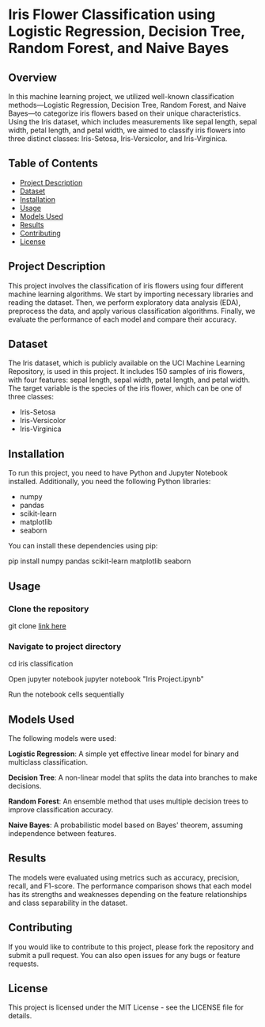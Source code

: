 # Iris Flower Classification using Logistic Regression, Decision Tree, Random Forest, and Naive Bayes

## Overview
In this machine learning project, we utilized well-known classification methods—Logistic Regression, Decision Tree, Random Forest, and Naive Bayes—to categorize iris flowers based on their unique characteristics. Using the Iris dataset, which includes measurements like sepal length, sepal width, petal length, and petal width, we aimed to classify iris flowers into three distinct classes: Iris-Setosa, Iris-Versicolor, and Iris-Virginica.

## Table of Contents
- [Project Description](#project-description)
- [Dataset](#dataset)
- [Installation](#installation)
- [Usage](#usage)
- [Models Used](#models-used)
- [Results](#results)
- [Contributing](#contributing)
- [License](#license)

## Project Description
This project involves the classification of iris flowers using four different machine learning algorithms. We start by importing necessary libraries and reading the dataset. Then, we perform exploratory data analysis (EDA), preprocess the data, and apply various classification algorithms. Finally, we evaluate the performance of each model and compare their accuracy.

## Dataset
The Iris dataset, which is publicly available on the UCI Machine Learning Repository, is used in this project. It includes 150 samples of iris flowers, with four features: sepal length, sepal width, petal length, and petal width. The target variable is the species of the iris flower, which can be one of three classes:
- Iris-Setosa
- Iris-Versicolor
- Iris-Virginica

## Installation
To run this project, you need to have Python and Jupyter Notebook installed. Additionally, you need the following Python libraries:
- numpy
- pandas
- scikit-learn
- matplotlib
- seaborn

You can install these dependencies using pip:

pip install numpy pandas scikit-learn matplotlib seaborn

## Usage

### Clone the repository

git clone [link here](https://github.com/Nnamdi92/iris-classification.git)

### Navigate to project directory
cd iris classification

Open jupyter notebook
jupyter notebook "Iris Project.ipynb"

Run the notebook cells sequentially

## Models Used
The following models were used:

**Logistic Regression**: A simple yet effective linear model for binary and multiclass classification.

**Decision Tree**: A non-linear model that splits the data into branches to make decisions.

**Random Forest**: An ensemble method that uses multiple decision trees to improve classification accuracy.

**Naive Bayes**: A probabilistic model based on Bayes' theorem, assuming independence between features.

## Results
The models were evaluated using metrics such as accuracy, precision, recall, and F1-score. The performance comparison shows that each model has its strengths and weaknesses depending on the feature relationships and class separability in the dataset.

## Contributing
If you would like to contribute to this project, please fork the repository and submit a pull request. You can also open issues for any bugs or feature requests.

## License
This project is licensed under the MIT License - see the LICENSE file for details.







